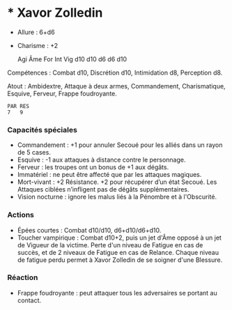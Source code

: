 # * Xavor Zolledin

- Allure : 6+d6
- Charisme : +2


    Agi	Âme	For	Int	Vig
	d10	d10	d6	d6	d10

Compétences : Combat d10, Discrétion d10, Intimidation d8, Perception d8.

Atout : Ambidextre, Attaque à deux armes, Commandement, Charismatique, Esquive, Ferveur, Frappe foudroyante.

	PAR	RES
	7	9

### Capacités spéciales
- Commandement : +1 pour annuler Secoué pour les alliés dans un rayon de 5 cases.
- Esquive : -1 aux attaques à distance contre le personnage.
- Ferveur : les troupes ont un bonus de +1 aux dégâts.
- Immatériel : ne peut être affecté que par les attaques magiques.
- Mort-vivant : +2 Résistance. +2 pour récupérer d’un état Secoué. Les Attaques ciblées n’infligent pas de dégâts supplémentaires.
- Vision nocturne : ignore les malus liés à la Pénombre et à l'Obscurité.

### Actions
- Épées courtes : Combat d10/d10, d6+d10/d6+d10.
- Toucher vampirique : Combat d10+2, puis un jet d'Âme opposé à un jet de Vigueur de la victime. Perte d'un niveau de Fatigue en cas de succès, et de 2 niveaux de Fatigue en cas de Relance. Chaque niveau de fatigue perdu permet à Xavor Zolledin de se soigner d'une Blessure.

### Réaction
- Frappe foudroyante : peut attaquer tous les adversaires se portant au contact.
